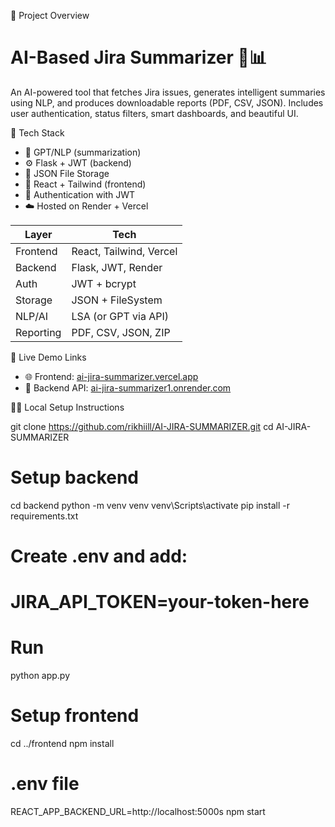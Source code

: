 🔷 Project Overview

# AI-Based Jira Summarizer 🧠📊

An AI-powered tool that fetches Jira issues, generates intelligent summaries using NLP, and produces downloadable reports (PDF, CSV, JSON). Includes user authentication, status filters, smart dashboards, and beautiful UI.


🔧 Tech Stack

- 🧠 GPT/NLP (summarization)
- ⚙️ Flask + JWT (backend)
- 💾 JSON File Storage
- 🎨 React + Tailwind (frontend)
- 🔐 Authentication with JWT
- ☁️ Hosted on Render + Vercel

| Layer        | Tech                     |
|--------------|--------------------------|
| Frontend     | React, Tailwind, Vercel  |
| Backend      | Flask, JWT, Render       |
| Auth         | JWT + bcrypt             |
| Storage      | JSON + FileSystem        |
| NLP/AI       | LSA (or GPT via API)     |
| Reporting    | PDF, CSV, JSON, ZIP      |



🚀 Live Demo Links

- 🌐 Frontend: [ai-jira-summarizer.vercel.app](https://ai-jira-summarizer.vercel.app)
- 🔗 Backend API: [ai-jira-summarizer1.onrender.com](https://ai-jira-summarizer1.onrender.com)


👨‍💻 Local Setup Instructions


git clone https://github.com/rikhiill/AI-JIRA-SUMMARIZER.git
cd AI-JIRA-SUMMARIZER

# Setup backend
cd backend
python -m venv venv
venv\Scripts\activate
pip install -r requirements.txt
# Create .env and add:
# JIRA_API_TOKEN=your-token-here
# Run
python app.py

# Setup frontend
cd ../frontend
npm install
# .env file
REACT_APP_BACKEND_URL=http://localhost:5000s
npm start


